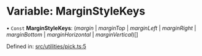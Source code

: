 # Variable: MarginStyleKeys

• `Const` **MarginStyleKeys**: (*margin* \| *marginTop* \| *marginLeft* \| *marginRight* \| *marginBottom* \| *marginHorizontal* \| *marginVertical*)[]

Defined in: [src/utilities/pick.ts:5](https://github.com/minimal-ui/minimal-ui/blob/main/packages/minimalui/src/utilities/pick.ts#L5)
